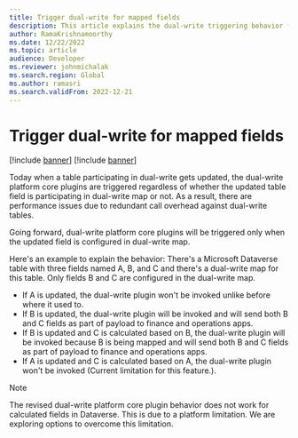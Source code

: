 ```yaml
---
title: Trigger dual-write for mapped fields
description: This article explains the dual-write triggering behavior for mapped fields.
author: RamaKrishnamoorthy 
ms.date: 12/22/2022
ms.topic: article
audience: Developer
ms.reviewer: johnmichalak
ms.search.region: Global
ms.author: ramasri
ms.search.validFrom: 2022-12-21
---
```


# Trigger dual-write for mapped fields

[!include [banner](../../includes/banner.md)]
[!include [banner](../../includes/preview-banner.md)]

Today when a table participating in dual-write gets updated, the dual-write platform core plugins are triggered regardless of whether the updated table field is participating in dual-write map or not. As a result, there are performance issues due to redundant call overhead against dual-write tables.  

Going forward, dual-write platform core plugins will be triggered only when the updated field is configured in dual-write map. 

Here's an example to explain the behavior: 
There's a Microsoft Dataverse table with three fields named A, B, and C and there's a dual-write map for this table. Only fields B and C are configured in the dual-write map. 

- If A is updated, the dual-write plugin won't be invoked unlike before where it used to.
- If B is updated, the dual-write plugin will be invoked and will send both B and C fields as part of payload to finance and operations apps.
- If B is updated and C is calculated based on B, the dual-write plugin will be invoked because B is being mapped and will send both B and C fields as part of payload to 
finance and operations apps.
- If A is updated and C is calculated based on A, the dual-write plugin won't be invoked (Current limitation for this feature.).


>[!Note]
> The revised dual-write platform core plugin behavior does not work for calculated fields in Dataverse. This is due to a platform limitation. 
> We are exploring options to overcome this limitation. 
